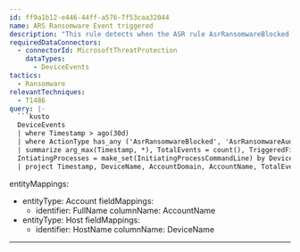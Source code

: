 ```yaml
---
id: ff9a1b12-e446-44ff-a576-7f53caa32044
name: ARS Ransomware Event triggered
description: "This rule detects when the ASR rule AsrRansomwareBlocked or AsrRansomwareAudited is triggered.\nNo alert is generated by default. This could be the start of a ransomware attack. \nAdditional information available by Microsoft: \nhttps://docs.microsoft.com/microsoft-365/security/defender-endpoint/attack-surface-reduction-rules-reference?view=o365-worldwide#use-advanced-protection-against-ransomware\n"
requiredDataConnectors:
  - connectorId: MicrosoftThreatProtection
    dataTypes:
      - DeviceEvents
tactics:
  - Ransomware
relevantTechniques:
  - T1486
query: |-
  ```kusto
  DeviceEvents
  | where Timestamp > ago(30d)
  | where ActionType has_any ('AsrRansomwareBlocked', 'AsrRansomwareAudited')
  | summarize arg_max(Timestamp, *), TotalEvents = count(), TriggeredFiles = make_set(FileName),FileHashes = make_set(SHA1),
  IntiatingProcesses = make_set(InitiatingProcessCommandLine) by DeviceName, AccountName
  | project Timestamp, DeviceName, AccountDomain, AccountName, TotalEvents, TriggeredFiles, FileHashes, IntiatingProcesses
  ```
entityMappings:
  - entityType: Account
    fieldMappings:
      - identifier: FullName
        columnName: AccountName
  - entityType: Host
    fieldMappings:
      - identifier: HostName
        columnName: DeviceName
---
```



